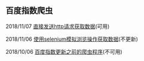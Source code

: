 ## 百度指数爬虫
2018/11/07 [直接发送http请求获取数据](https://github.com/longxiaofei/spider-BaiduIndex/tree/master/new_spider_without_selenium)(可用)
  
2018/11/06 [使用selenium模拟浏览操作获取数据](https://github.com/longxiaofei/spider-BaiduIndex/tree/master/new_spider_20181102)(不更新)
  
2018/10/06 [百度指数更新之前的爬虫程序](https://github.com/longxiaofei/spider-BaiduIndex/tree/master/baidu_spider)(不可用)
